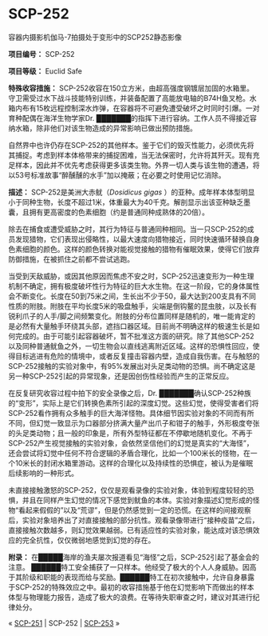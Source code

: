 # SCP-252
                        




容器内摄影机伽马-7拍摄处于变形中的SCP252静态影像



**项目编号：** SCP-252

**项目等级：** Euclid Safe

**特殊收容措施：** SCP-252收容在150立方米，由超高强度钢镀层加固的水箱里。守卫需受过水下战斗技能特别训练，并装备配置了高能放电轴的B74H鱼叉枪。水箱内布有15枚远程控制深水炸弹，在容器将不可避免遭受破坏之时同时引爆。一对育种配偶在海洋生物学家Dr. ███████的指挥下进行容纳。工作人员不得接近容纳水箱，除非他们对该生物造成的异常影响已做出预防措施。

自然界中也许仍存在SCP-252的其他样本。鉴于它们的毁灭性能力，必须优先将其捕捉。考虑到样本体格带来的捕捉困难，当无法保密时，允许将其歼灭。现有充足样本，因此并不优先考虑获得更多该类生物。外界一切人类与该生物的遭遇，将以53号标准故事“醉醺醺的水手”加以掩蔽；在必要之时使用记忆消除。

**描述：** SCP-252是美洲大赤鱿（*Dosidicus gigas* ）的亚种。成年样本体型明显小于同种生物，长度不超过1米，体重最大为40千克。解剖显示出该亚种缺乏墨囊，且拥有更高密度的色素细胞（约是普通同种成熟体的20倍）。

除去在捕食或遭受威胁之时，其行为特征与普通同种相同。当一只SCP-252的成员发现猎物，它们表现出侵略性，以最大速度向猎物接近，同时快速循环替换自身色素细胞的颜色。这样的颜色转换对能视觉接触的猎物有催眠效果，使得它们放弃防御措施，在被抓住之前都不尝试逃跑。

当受到天敌威胁，或因其他原因而焦虑不安之时，SCP-252迅速变形为一种生理机制不确定，拥有极度破坏性行为特征的巨大水生物。在这一阶段，它的身体属性会不断变化。长度在50到75米之间，生长出不少于50，最大达到200支具有不同性质的附肢。附肢在平均长度5米的吸盘触手，尖端是倒钩鳌的昆虫肢，以及长有锐利爪子的人手/脚之间频繁变化。附肢的分布位置同样是随机的，唯一能肯定的是必然有大量触手环绕其头部，遮挡口器区域。目前尚不明确这样的极速生长是如何完成的。由于可能引起容器破坏，暂不批准这方面的研究。除了其他SCP-252以及同种普通鱿鱼之外，一切生物会以直线逃离附近区域。这样的恐惧性回应，使得目标逃进有危险的情境中，或者反复撞击容器内壁，造成自我伤害。在与触怒的SCP-252接触的实验对象中，有95%发展出对头足类动物的恐惧。尚不确定这是另一种SCP-252引起的异常现象，还是因创伤性经验而产生的正常反应。

在反复研究收容过程中拍下的安全录像之后，Dr. ███████确认SCP-252种族的“变形”，实际上是它们转换色素所引起的深度幻觉。这些幻觉，使得受害者们将SCP-252看作拥有众多触手的巨大海洋怪物。具体细节因实验对象的不同而有所不同，但幻觉一致显示为口器部分挤满大量产出爪子和钳子的触手，外形极度夸张的头足类动物；且一般的印象是，所有外型特征都在不停歇地随机变化。不再于SCP-252产生视觉接触的实验对象，会依然坚信他们的幻觉是真实的“大海怪”，还会尝试将幻觉中任何不符合逻辑的矛盾合理化，比如一个100米长的怪物，在一个10米长的封闭水箱里游动。这样的合理化以及持续性的恐惧症，被认为是催眠后续影响的一种形式。

未直接接触激怒的SCP-252，仅仅是观看录像的实验对象，体验到程度较轻的恐惧，并且在同样产生幻觉的情况下感觉到鱿鱼的本体。实验对象描述幻觉形成的怪物“看起来假假的”以及“荒谬”，但是仍然感觉到一定的恐慌。在这样的间接观察后，实验对象培养出了对直接接触的部分抗性。观看录像带进行“接种疫苗”之后，直接接触次数越多，则幻觉效果越弱。已有适应性的实验对象，能达成对该恐惧效应的完全抗性，仅仅微弱地感觉到幻觉的存在。

**附录：** 在█████海岸的渔夫屡次报道看见“海怪”之后，SCP-252引起了基金会的注意。 ██████特工安全捕获了一只样本。他经受了极大的个人人身威胁。因高于其阶级和职能的表现而给与奖励。██████特工在初次接触中，允许自身暴露于SCP-252的特殊效应之中。最初的收容措施基于他在幻觉影响下而做出的样本体型与物理能力报告，造成了极大的浪费。在等待失职审查之时，建议对其进行纪律处分。



« [SCP-251](/scp-251) | SCP-252 | [SCP-253](/scp-253) »





                    